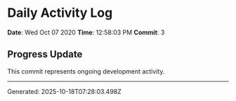 # Daily Activity Log

**Date**: Wed Oct 07 2020
**Time**: 12:58:03 PM
**Commit**: 3

## Progress Update

This commit represents ongoing development activity.

---
Generated: 2025-10-18T07:28:03.498Z
